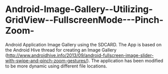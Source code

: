 Android-Image-Gallery--Utilizing-GridView--FullscreenMode---Pinch-Zoom-
=======================================================================

Android Application Image Gallery using the SDCARD. The App is based on the Android Hive thread for creating an Image Gallery (http://www.androidhive.info/2013/09/android-fullscreen-image-slider-with-swipe-and-pinch-zoom-gestures/). The application has been modified to be more dynamic using different file locations.
